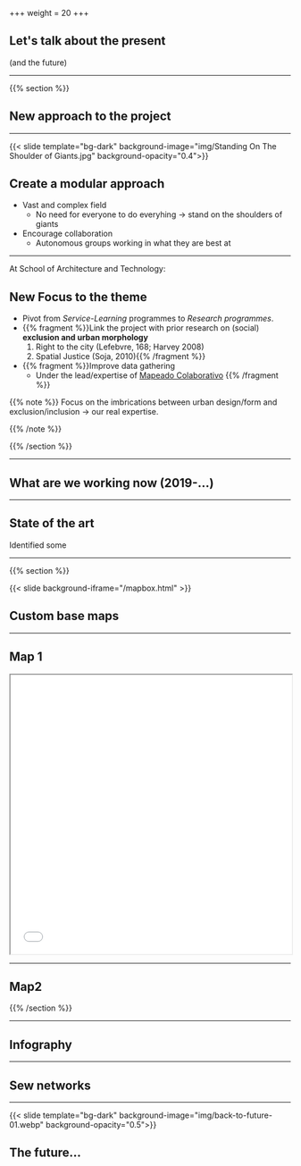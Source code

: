 +++
weight = 20
+++

## Let's talk about the present

(and the future)

---

{{% section %}}

## New approach to the project

---

{{< slide template="bg-dark" background-image="img/Standing On The Shoulder of Giants.jpg" background-opacity="0.4">}}

## Create a modular approach

- Vast and complex field
  - No need for everyone to do everyhing -> stand on the shoulders of giants
- Encourage collaboration
  - Autonomous groups working in what they are best at

---

At School of Architecture and Technology:

## New Focus to the theme

* Pivot from _Service-Learning_ programmes to _Research programmes_.
* {{% fragment %}}Link the project with prior research on (social) **exclusion and urban morphology**
  1. Right to the city (Lefebvre, 168; Harvey 2008)
  2. Spatial Justice (Soja, 2010){{% /fragment %}}
* {{% fragment %}}Improve data gathering
  - Under the lead/expertise of [Mapeado Colaborativo](https://mapcolabora.org) {{% /fragment %}}



{{% note %}}
Focus on the imbrications between urban design/form and exclusion/inclusion -> our real expertise.

{{% /note %}}


{{% /section %}}

---


## What are we working now (2019-...)

---

## State of the art

Identified some

---

{{% section %}}


{{< slide background-iframe="/mapbox.html" >}}

## Custom base maps


---

## Map 1

<iframe height="500" width="100%" src="/mapbox.html"></iframe>


---

## Map2


{{% /section %}}

---

## Infography

---

## Sew networks

---

{{< slide template="bg-dark" background-image="img/back-to-future-01.webp" background-opacity="0.5">}}

## The future...

